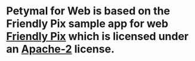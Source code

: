 # Petymal for Web is based on the Friendly Pix sample app for web [Friendly Pix](https://github.com/firebase/friendlypix-web) which is licensed under an [Apache-2](LICENSE) license.


